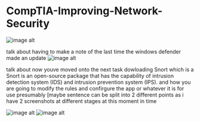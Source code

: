 # CompTIA-Improving-Network-Security

![image alt](https://github.com/user-attachments/assets/574b887a-0079-416d-bcf1-6450cd2b445c)

talk about having to make a note of the last time the windows defender made an update
![image alt]()

talk about now youve moved onto the next task dowloading Snort which is a Snort is an open-source package that has the capability of intrusion detection system (IDS) and intrusion prevention system (IPS). and how you are going to modify the rules and confirgure the app or whatever it is for use presumably [maybe sentence can be split into 2 different points as i have 2 screenshots at different stages at this moment in time

![image alt]()
![image alt]()
